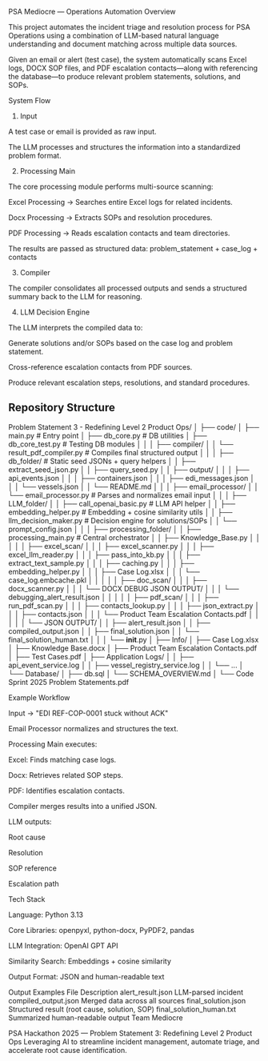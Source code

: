 PSA Mediocre — Operations Automation
Overview

This project automates the incident triage and resolution process for PSA Operations using a combination of LLM-based natural language understanding and document matching across multiple data sources.

Given an email or alert (test case), the system automatically scans Excel logs, DOCX SOP files, and PDF escalation contacts—along with referencing the database—to produce relevant problem statements, solutions, and SOPs.

System Flow
1. Input

A test case or email is provided as raw input.

The LLM processes and structures the information into a standardized problem format.

2. Processing Main

The core processing module performs multi-source scanning:

Excel Processing → Searches entire Excel logs for related incidents.

Docx Processing → Extracts SOPs and resolution procedures.

PDF Processing → Reads escalation contacts and team directories.

The results are passed as structured data:
problem_statement + case_log + contacts

3. Compiler

The compiler consolidates all processed outputs and sends a structured summary back to the LLM for reasoning.

4. LLM Decision Engine

The LLM interprets the compiled data to:

Generate solutions and/or SOPs based on the case log and problem statement.

Cross-reference escalation contacts from PDF sources.

Produce relevant escalation steps, resolutions, and standard procedures.

## Repository Structure

Problem Statement 3 - Redefining Level 2 Product Ops/
│
├── code/
│   ├── main.py                     # Entry point
│   ├── db_core.py                  # DB utilities
│   ├── db_core_test.py             # Testing DB modules
│   │
│   ├── compiler/
│   │   └── result_pdf_compiler.py  # Compiles final structured output
│   │
│   ├── db_folder/                  # Static seed JSONs + query helpers
│   │   ├── extract_seed_json.py
│   │   ├── query_seed.py
│   │   ├── output/
│   │   │   ├── api_events.json
│   │   │   ├── containers.json
│   │   │   ├── edi_messages.json
│   │   │   └── vessels.json
│   │   └── README.md
│   │
│   ├── email_processor/
│   │   └── email_processor.py      # Parses and normalizes email input
│   │
│   ├── LLM_folder/
│   │   ├── call_openai_basic.py    # LLM API helper
│   │   ├── embedding_helper.py     # Embedding + cosine similarity utils
│   │   ├── llm_decision_maker.py   # Decision engine for solutions/SOPs
│   │   └── prompt_config.json
│   │
│   ├── processing_folder/
│   │   ├── processing_main.py      # Central orchestrator
│   │   ├── Knowledge_Base.py
│   │   │
│   │   ├── excel_scan/
│   │   │   ├── excel_scanner.py
│   │   │   ├── excel_llm_reader.py
│   │   │   ├── pass_into_kb.py
│   │   │   ├── extract_text_sample.py
│   │   │   ├── caching.py
│   │   │   ├── embedding_helper.py
│   │   │   ├── Case Log.xlsx
│   │   │   └── case_log.embcache.pkl
│   │   │
│   │   ├── doc_scan/
│   │   │   ├── docx_scanner.py
│   │   │   └── DOCX DEBUG JSON OUTPUT/
│   │   │       └── debugging_alert_result.json
│   │   │
│   │   ├── pdf_scan/
│   │   │   ├── run_pdf_scan.py
│   │   │   ├── contacts_lookup.py
│   │   │   ├── json_extract.py
│   │   │   ├── contacts.json
│   │   │   └── Product Team Escalation Contacts.pdf
│   │   │
│   │   └── JSON OUTPUT/
│   │       ├── alert_result.json
│   │       ├── compiled_output.json
│   │       ├── final_solution.json
│   │       └── final_solution_human.txt
│   │
│   └── __init__.py
│
├── Info/
│   ├── Case Log.xlsx
│   ├── Knowledge Base.docx
│   ├── Product Team Escalation Contacts.pdf
│   ├── Test Cases.pdf
│   ├── Application Logs/
│   │   ├── api_event_service.log
│   │   ├── vessel_registry_service.log
│   │   └── ...
│   └── Database/
│       ├── db.sql
│       └── SCHEMA_OVERVIEW.md
│
└── Code Sprint 2025 Problem Statements.pdf

Example Workflow

Input → "EDI REF-COP-0001 stuck without ACK"

Email Processor normalizes and structures the text.

Processing Main executes:

Excel: Finds matching case logs.

Docx: Retrieves related SOP steps.

PDF: Identifies escalation contacts.

Compiler merges results into a unified JSON.

LLM outputs:

Root cause

Resolution

SOP reference

Escalation path

Tech Stack

Language: Python 3.13

Core Libraries: openpyxl, python-docx, PyPDF2, pandas

LLM Integration: OpenAI GPT API

Similarity Search: Embeddings + cosine similarity

Output Format: JSON and human-readable text

Output Examples
File	Description
alert_result.json	LLM-parsed incident
compiled_output.json	Merged data across all sources
final_solution.json	Structured result (root cause, solution, SOP)
final_solution_human.txt	Summarized human-readable output
Team Mediocre

PSA Hackathon 2025 — Problem Statement 3: Redefining Level 2 Product Ops
Leveraging AI to streamline incident management, automate triage, and accelerate root cause identification.

